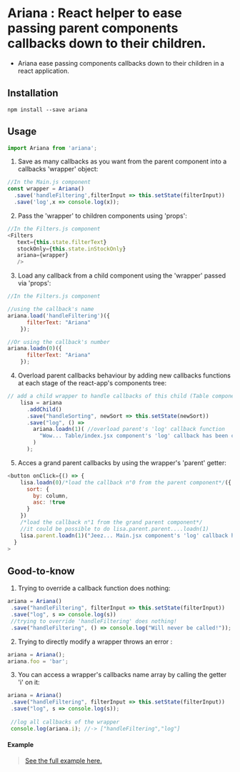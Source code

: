 # Ariana : React helper to ease passing parent components callbacks down to their children.

* Ariana ease passing components callbacks down to their children in a react application.

## Installation

`npm install --save ariana`

## Usage

```JavaScript
import Ariana from 'ariana';
```

1. Save as many callbacks as you want from the parent component into a callbacks 'wrapper' object:

```JavaScript
//In the Main.js component
const wrapper = Ariana()
  .save('handleFiltering',filterInput => this.setState(filterInput))
  .save('log',x => console.log(x));
```

2. Pass the 'wrapper' to children components using 'props':

```JavaScript
//In the Filters.js component
<Filters
   text={this.state.filterText}
   stockOnly={this.state.inStockOnly}
   ariana={wrapper}
   />
```

3. Load any callback from a child component using the 'wrapper' passed via 'props':

```JavaScript
//In the Filters.js component

//using the callback's name
ariana.load('handleFiltering')({
      filterText: "Ariana"
    });

//Or using the callback's number
ariana.loadn(0)({
      filterText: "Ariana"
    });
```

4. Overload parent callbacks behaviour by adding new callbacks functions at each stage of the react-app's components tree:

```JavaScript
// add a child wrapper to handle callbacks of this child (Table component)
    lisa = ariana
      .addChild()
      .save("handleSorting", newSort => this.setState(newSort))
      .save("log", () =>
        ariana.loadn(1)( //overload parent's 'log' callback function
          "Wow... Table/index.jsx component's 'log' callback has been called."
        )
      );
```

5. Acces a grand parent callbacks by using the wrapper's 'parent' getter:

```JavaScript
<button onClick={() => {
    lisa.loadn(0)/*load the callback n°0 from the parent component*/({
      sort: {
        by: column,
        asc: !true
      }
    })
    /*load the callback n°1 from the grand parent component*/
    //it could be possible to do lisa.parent.parent....loadn(1)
    lisa.parent.loadn(1)("Jeez... Main.jsx component's 'log' callback has been called.")}
  }
>
```

## Good-to-know

1. Trying to override a callback function does nothing:

```JavaScript
ariana = Ariana()
 .save("handleFiltering", filterInput => this.setState(filterInput))
 .save("log", s => console.log(s))
 //trying to override 'handleFiltering' does nothing!
 .save("handleFiltering", () => console.log("Will never be called!"));
```

2. Trying to directly modify a wrapper throws an error :

```JavaScript
ariana = Ariana();
ariana.foo = 'bar';
```

3. You can access a wrapper's callbacks name array by calling the getter 'i' on it:

```JavaScript
ariana = Ariana()
 .save("handleFiltering", filterInput => this.setState(filterInput))
 .save("log", s => console.log(s));
 
 //log all callbacks of the wrapper
 console.log(ariana.i); //-> ["handleFiltering","log"]
```

#### Example

> [See the full example here.](https://github.com/tutanck/Ariana/tree/master/example)
